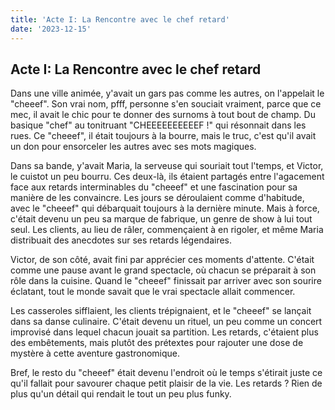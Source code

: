 ```yaml
---
title: 'Acte I: La Rencontre avec le chef retard'
date: '2023-12-15'
---
```


## Acte I: La Rencontre avec le chef retard

Dans une ville animée, y'avait un gars pas comme les autres, on l'appelait le "cheeef". Son vrai nom, pfff, personne s'en souciait vraiment, parce que ce mec, il avait le chic pour te donner des surnoms à tout bout de champ. Du basique "chef" au tonitruant "CHEEEEEEEEEEF !" qui résonnait dans les rues. Ce "cheeef", il était toujours à la bourre, mais le truc, c'est qu'il avait un don pour ensorceler les autres avec ses mots magiques.

Dans sa bande, y'avait Maria, la serveuse qui souriait tout l'temps, et Victor, le cuistot un peu bourru. Ces deux-là, ils étaient partagés entre l'agacement face aux retards interminables du "cheeef" et une fascination pour sa manière de les convaincre.
Les jours se déroulaient comme d'habitude, avec le "cheeef" qui débarquait toujours à la dernière minute. Mais à force, c'était devenu un peu sa marque de fabrique, un genre de show à lui tout seul. Les clients, au lieu de râler, commençaient à en rigoler, et même Maria distribuait des anecdotes sur ses retards légendaires.

Victor, de son côté, avait fini par apprécier ces moments d'attente. C'était comme une pause avant le grand spectacle, où chacun se préparait à son rôle dans la cuisine. Quand le "cheeef" finissait par arriver avec son sourire éclatant, tout le monde savait que le vrai spectacle allait commencer.

Les casseroles sifflaient, les clients trépignaient, et le "cheeef" se lançait dans sa danse culinaire. C'était devenu un rituel, un peu comme un concert improvisé dans lequel chacun jouait sa partition. Les retards, c'étaient plus des embêtements, mais plutôt des prétextes pour rajouter une dose de mystère à cette aventure gastronomique.

Bref, le resto du "cheeef" était devenu l'endroit où le temps s'étirait juste ce qu'il fallait pour savourer chaque petit plaisir de la vie. Les retards ? Rien de plus qu'un détail qui rendait le tout un peu plus funky.
